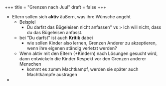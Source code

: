 +++
title = "Grenzen nach Juul"
draft = false
+++

-   Eltern sollen sich **aktiv** äußern, was ihre Wünsche angeht
    -   Beispiel
        -   Du darfst das Bügeleisen nicht anfassen" vs &gt; Ich will nicht, dass du das Bügeleisen anfasst.
    -   bei "Du darfst" ist auch **Kritik** dabei
        -   wie sollen Kinder also lernen, Grenzen Anderer zu akzeptieren, wenn ihre eigenen ständig verletzt werden?
    -   Wenn aktiv mit den Eltern (+Kindern) nach Lösungen gesucht wird, dann entwickeln die Kinder Respekt vor den Grenzen anderer Menschen
        -   kommt es zumm Machtkampf, werden sie später auch Machtkämpfe austragen
-